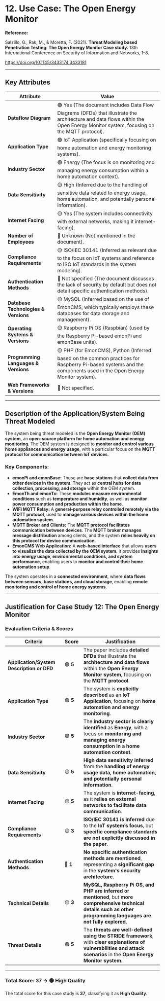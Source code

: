 # 12. Use Case: The Open Energy Monitor

**Reference:**

Salzillo, G., Rak, M., & Moretta, F. (2021). **Threat Modeling based Penetration Testing: The Open Energy Monitor Case study.** 13th International Conference on Security of Information and Networks, 1–8.

https://doi.org/10.1145/3433174.3433181

---

## **Key Attributes**

| **Attribute** | **Value** |
| --- | --- |
| **Dataflow Diagram** | 🟢 Yes (The document includes Data Flow Diagrams (DFDs) that illustrate the architecture and data flows within the Open Energy Monitor system, focusing on the MQTT protocol). |
| **Application Type** | 🟢 IoT Application (specifically focusing on home automation and energy monitoring systems). |
| **Industry Sector** | 🟢 Energy (The focus is on monitoring and managing energy consumption within a home automation context). |
| **Data Sensitivity** | 🟡 High (Inferred due to the handling of sensitive data related to energy usage, home automation, and potentially personal information). |
| **Internet Facing** | 🟡 Yes (The system includes connectivity with external networks, making it internet-facing). |
| **Number of Employees** | 🔴 Unknown (Not mentioned in the document). |
| **Compliance Requirements** | 🟡 ISO/IEC 30141 (Inferred as relevant due to the focus on IoT systems and reference to ISO IoT standards in the system modeling). |
| **Authentication Methods** | 🔴 Not specified (The document discusses the lack of security by default but does not detail specific authentication methods). |
| **Database Technologies & Versions** | 🟡 MySQL (Inferred based on the use of EmonCMS, which typically employs these databases for data storage and management). |
| **Operating Systems & Versions** | 🟡 Raspberry Pi OS (Raspbian) (used by the Raspberry Pi-based emonPi and emonBase units). |
| **Programming Languages & Versions** | 🟡 PHP (for EmonCMS), Python (Inferred based on the common practices for Raspberry Pi-based systems and the components used in the Open Energy Monitor system). |
| **Web Frameworks & Versions** | 🔴 Not specified. |

---

## **Description of the Application/System Being Threat Modeled**

The system being threat modeled is the **Open Energy Monitor (OEM) system**, an **open-source platform for home automation and energy monitoring**. The OEM system is designed to **monitor and control various home appliances and energy usage**, with a particular focus on the **MQTT protocol for communication between IoT devices**.

### **Key Components:**

- **emonPi and emonBase:** These are **base stations** that **collect data from other devices in the system**. They act as **central hubs for data collection, processing, and storage** within the OEM system.
- **EmonTh and emonTx:** These **modules measure environmental conditions** such as **temperature and humidity**, as well as **monitor power consumption and production within the home**.
- **WiFi MQTT Relay:** A **general-purpose relay controlled remotely via the MQTT protocol**, used to **manage various devices within the home automation system**.
- **MQTT Broker and Clients:** The **MQTT protocol facilitates communication between devices**. The **MQTT broker manages message distribution** among clients, and the system **relies heavily on this protocol for device communication**.
- **EmonCMS Web Application:** A **web-based interface** that allows **users to visualize the data collected by the OEM system**. It provides **insights into energy usage, environmental conditions, and system performance**, enabling users to **monitor and control their home automation setup**.

The system operates in a **connected environment**, where **data flows between sensors, base stations, and cloud storage**, enabling **remote monitoring and control of home energy systems**.

---

## **Justification for Case Study 12: The Open Energy Monitor**

### **Evaluation Criteria & Scores**

| **Criteria** | **Score** | **Justification** |
| --- | --- | --- |
| **Application/System Description or DFD** | 🟢 **5** | The paper includes **detailed DFDs** that illustrate the **architecture and data flows** within the **Open Energy Monitor system**, focusing on the **MQTT protocol**. |
| **Application Type** | 🟢 **5** | The system is **explicitly described** as an **IoT Application**, focusing on **home automation and energy monitoring**. |
| **Industry Sector** | 🟢 **5** | The **industry sector is clearly identified** as **Energy**, with a focus on **monitoring and managing energy consumption in a home automation context**. |
| **Data Sensitivity** | 🟡 **5** | **High data sensitivity inferred** from the **handling of energy usage data, home automation, and potentially personal information**. |
| **Internet Facing** | 🟡 **5** | The system is **internet-facing**, as it **relies on external networks to facilitate data communication**. |
| **Compliance Requirements** | 🟡 **3** | **ISO/IEC 30141 is inferred** due to the **IoT system’s focus**, but **specific compliance standards are not explicitly discussed in the paper**. |
| **Authentication Methods** | 🔴 **1** | **No specific authentication methods are mentioned**, representing a **significant gap** in the **system's security architecture**. |
| **Technical Details** | 🟡 **3** | **MySQL, Raspberry Pi OS, and PHP are inferred or mentioned**, but **more comprehensive technical details such as other programming languages are not fully explored**. |
| **Threat Details** | 🟢 **5** | The **threats are well-defined using the STRIDE framework**, with **clear explanations of vulnerabilities and attack scenarios** in the **Open Energy Monitor system**. |

---

### **Total Score: 37 → 🟢 High Quality**

The total score for this case study is **37**, classifying it as **High Quality**.